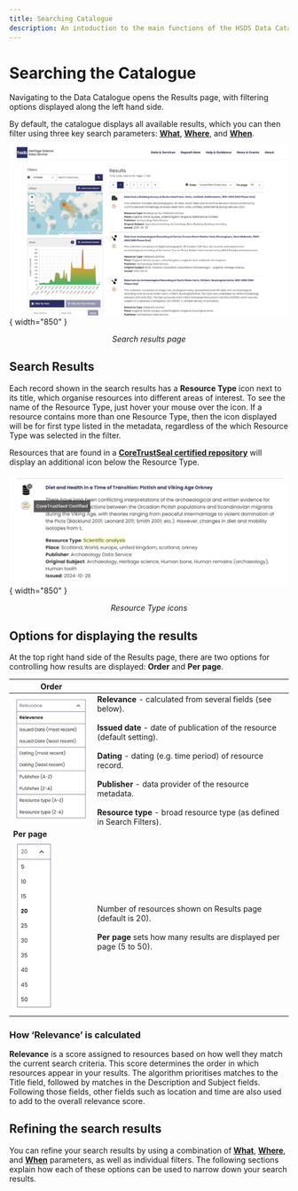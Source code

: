 ```yaml
---
title: Searching Catalogue
description: An intoduction to the main functions of the HSDS Data Catalogue
---
```


# Searching the Catalogue

Navigating to the Data Catalogue opens the Results page, with filtering options displayed along the left hand side. 

By default, the catalogue displays all available results, which you can then filter using three key search parameters: [**What**](Section-1_What_HSDS.md), [**Where**](Section-2_Where_HSDS.md), and [**When**](Section-3_When_HSDS.md).

![HSDS Data Catalogue search results page](assets/hsds_data-catalogue.png){ width="850" }
<p align=center><i>Search results page</i></p>

## Search Results

Each record shown in the search results has a **Resource Type** icon next to its title, which organise resources into different areas of interest. To see the name of the Resource Type, just hover your mouse over the icon. If a resource contains more than one Resource Type, then the icon displayed will be for first type listed in the metadata, regardless of the which Resource Type was selected in the filter. 

Resources that are found in a [**CoreTrustSeal certified repository**](https://www.coretrustseal.org/) will display an additional icon below the Resource Type.

![Set of icons that classify resource type](assets/HSDS_Resource-Type-icon.png){ width="850" }
<p align=center><i>Resource Type icons</i></p>

## Options for displaying the results
At the top right hand side of the Results page, there are two options for controlling how results are displayed: **Order** and **Per page**.

| Order |  |
| ------------- | ----------- |
| ![List of options which determine the display order](assets/HSDS_Order_options.png) | **Relevance** - calculated from several fields (see below).<Br><Br>**Issued date** - date of publication of the resource (default setting).<Br><Br>**Dating** - dating (e.g. time period) of resource record.<Br><Br>**Publisher** - data provider of the resource metadata.<Br><Br>**Resource type** - broad resource type (as defined in Search Filters).|
| **Per page** |  |
| ![Drop down menu of values for how many results are displayed on the page](assets/HSDS_Per_page.png) | Number of resources shown on Results page (default  is 20). <br><Br>**Per page** sets how many results are displayed per page (5 to 50). |

### How ‘Relevance’ is calculated

**Relevance** is a score assigned to resources based on how well they match the current search criteria. This score determines the order in which resources appear in your results. The algorithm prioritises matches to the Title field, followed by matches in the Description and Subject fields. Following those fields, other fields such as location and time are also used to add to the overall relevance score. 

## Refining the search results
You can refine your search results by using a combination of [**What**](Section-1_What_HSDS.md), [**Where**](Section-2_Where_HSDS.md), and [**When**](Section-3_When_HSDS.md) parameters, as well as individual filters. The following sections explain how each of these options can be used to narrow down your search results.